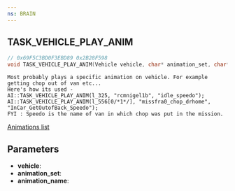 ```yaml
---
ns: BRAIN
---
```

## TASK_VEHICLE_PLAY_ANIM

```c
// 0x69F5C3BD0F3EBD89 0x2B28F598
void TASK_VEHICLE_PLAY_ANIM(Vehicle vehicle, char* animation_set, char* animation_name);
```

```
Most probably plays a specific animation on vehicle. For example getting chop out of van etc...  
Here's how its used -   
AI::TASK_VEHICLE_PLAY_ANIM(l_325, "rcmnigel1b", "idle_speedo");  
AI::TASK_VEHICLE_PLAY_ANIM(l_556[0/*1*/], "missfra0_chop_drhome", "InCar_GetOutofBack_Speedo");  
FYI : Speedo is the name of van in which chop was put in the mission.  
```

[Animations list](https://alexguirre.github.io/animations-list/)

## Parameters
* **vehicle**: 
* **animation_set**: 
* **animation_name**: 

